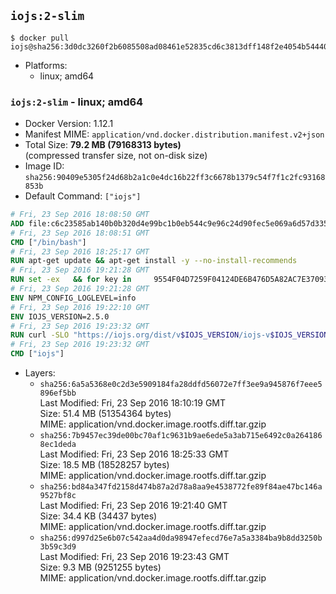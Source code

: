 ## `iojs:2-slim`

```console
$ docker pull iojs@sha256:3d0dc3260f2b6085508ad08461e52835cd6c3813dff148f2e4054b54440262ec
```

-	Platforms:
	-	linux; amd64

### `iojs:2-slim` - linux; amd64

-	Docker Version: 1.12.1
-	Manifest MIME: `application/vnd.docker.distribution.manifest.v2+json`
-	Total Size: **79.2 MB (79168313 bytes)**  
	(compressed transfer size, not on-disk size)
-	Image ID: `sha256:90409e5305f24d68b2a1c0e4dc16b22ff3c6678b1379c54f7f1c2fc93168853b`
-	Default Command: `["iojs"]`

```dockerfile
# Fri, 23 Sep 2016 18:08:50 GMT
ADD file:c6c23585ab140b0b320d4e99bc1b0eb544c9e96c24d90fec5e069a6d57d335ca in / 
# Fri, 23 Sep 2016 18:08:51 GMT
CMD ["/bin/bash"]
# Fri, 23 Sep 2016 18:25:17 GMT
RUN apt-get update && apt-get install -y --no-install-recommends 		ca-certificates 		curl 		wget 	&& rm -rf /var/lib/apt/lists/*
# Fri, 23 Sep 2016 19:21:28 GMT
RUN set -ex   && for key in     9554F04D7259F04124DE6B476D5A82AC7E37093B     94AE36675C464D64BAFA68DD7434390BDBE9B9C5     0034A06D9D9B0064CE8ADF6BF1747F4AD2306D93     FD3A5288F042B6850C66B31F09FE44734EB7990E     71DCFD284A79C3B38668286BC97EC7A07EDE3FC1     DD8F2338BAE7501E3DD5AC78C273792F7D83545D   ; do     gpg --keyserver ha.pool.sks-keyservers.net --recv-keys "$key"   ; done
# Fri, 23 Sep 2016 19:21:28 GMT
ENV NPM_CONFIG_LOGLEVEL=info
# Fri, 23 Sep 2016 19:22:10 GMT
ENV IOJS_VERSION=2.5.0
# Fri, 23 Sep 2016 19:23:32 GMT
RUN curl -SLO "https://iojs.org/dist/v$IOJS_VERSION/iojs-v$IOJS_VERSION-linux-x64.tar.gz"   && curl -SLO "https://iojs.org/dist/v$IOJS_VERSION/SHASUMS256.txt.asc"   && gpg --verify SHASUMS256.txt.asc   && grep " iojs-v$IOJS_VERSION-linux-x64.tar.gz\$" SHASUMS256.txt.asc | sha256sum -c -   && tar -xzf "iojs-v$IOJS_VERSION-linux-x64.tar.gz" -C /usr/local --strip-components=1   && rm "iojs-v$IOJS_VERSION-linux-x64.tar.gz" SHASUMS256.txt.asc
# Fri, 23 Sep 2016 19:23:32 GMT
CMD ["iojs"]
```

-	Layers:
	-	`sha256:6a5a5368e0c2d3e5909184fa28ddfd56072e7ff3ee9a945876f7eee5896ef5bb`  
		Last Modified: Fri, 23 Sep 2016 18:10:19 GMT  
		Size: 51.4 MB (51354364 bytes)  
		MIME: application/vnd.docker.image.rootfs.diff.tar.gzip
	-	`sha256:7b9457ec39de00bc70af1c9631b9ae6ede5a3ab715e6492c0a2641868ec1deda`  
		Last Modified: Fri, 23 Sep 2016 18:25:33 GMT  
		Size: 18.5 MB (18528257 bytes)  
		MIME: application/vnd.docker.image.rootfs.diff.tar.gzip
	-	`sha256:bd84a347fd2158d474b87a2d78a8aa9e4538772fe89f84ae47bc146a9527bf8c`  
		Last Modified: Fri, 23 Sep 2016 19:21:40 GMT  
		Size: 34.4 KB (34437 bytes)  
		MIME: application/vnd.docker.image.rootfs.diff.tar.gzip
	-	`sha256:d997d25e6b07c542aa4d0da98947efecd76e7a5a3384ba9b8dd3250b3b59c3d9`  
		Last Modified: Fri, 23 Sep 2016 19:23:43 GMT  
		Size: 9.3 MB (9251255 bytes)  
		MIME: application/vnd.docker.image.rootfs.diff.tar.gzip

